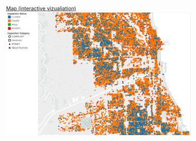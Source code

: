 [Map (interactive vizualiation)](https://public.tableau.com/profile/mahdi.moqri#!/vizhome/building-violation/Sheet1)
![map snapshot](https://raw.githubusercontent.com/Moqri/DSSG-BlueBottle/master/Visualizations/map%20screanshot.png)

